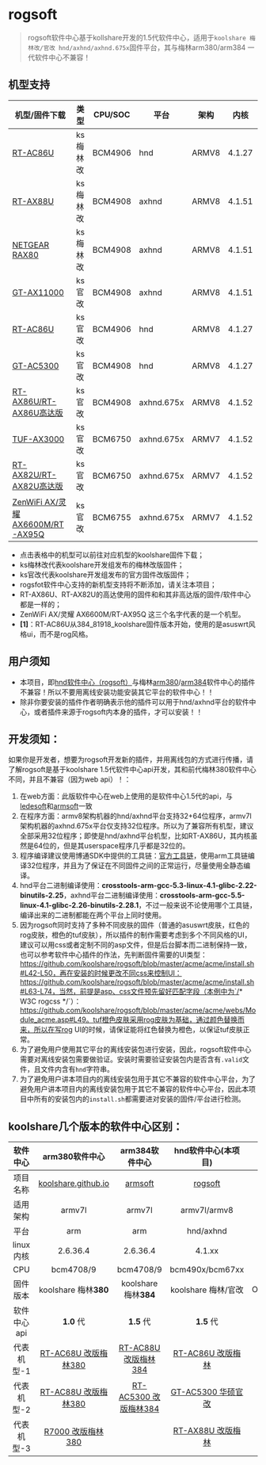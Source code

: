 #  **rogsoft**

> rogsoft软件中心基于kollshare开发的1.5代软件中心，适用于`koolshare 梅林改/官改 hnd/axhnd/axhnd.675x`固件平台，其与梅林arm380/arm384 一代软件中心不兼容！

## 机型支持

| 机型/固件下载                                                | 类型     | CPU/SOC | 平台       | 架构  | 内核   | 皮肤               |
| ------------------------------------------------------------ | -------- | ------- | ---------- | ----- | ------ | ------------------ |
| [RT-AC86U](http://koolshare.cn/thread-127878-1-1.html)       | ks梅林改 | BCM4906 | hnd        | ARMV8 | 4.1.27 | asuswrt            |
| [RT-AX88U](http://koolshare.cn/thread-158199-1-1.html)       | ks梅林改 | BCM4908 | axhnd      | ARMV8 | 4.1.51 | asuswrt            |
| [NETGEAR RAX80](https://koolshare.cn/thread-177255-1-1.html) | ks梅林改 | BCM4908 | axhnd      | ARMV8 | 4.1.51 | asuswrt            |
| [GT-AX11000](http://koolshare.cn/thread-159465-1-1.html)     | ks官改   | BCM4908 | axhnd      | ARMV8 | 4.1.51 | rog  (红色)        |
| [RT-AC86U](http://koolshare.cn/thread-139965-1-1.html)       | ks官改   | BCM4906 | hnd        | ARMV8 | 4.1.27 | rog  (红色)**[1]** |
| [GT-AC5300](http://koolshare.cn/thread-130902-1-1.html)      | ks官改   | BCM4908 | hnd        | ARMV8 | 4.1.27 | rog  (红色)        |
| [RT-AX86U/RT-AX86U高达版](https://koolshare.cn/thread-181845-1-1.html) | ks官改   | BCM4908 | axhnd.675x | ARMV8 | 4.1.52 | asuswrt            |
| [TUF-AX3000](https://koolshare.cn/thread-179968-1-1.html)    | ks官改   | BCM6750 | axhnd.675x | ARMV7 | 4.1.52 | tuf（橙色）        |
| [RT-AX82U/RT-AX82U高达版](https://koolshare.cn/thread-xxxxxx-1-1.html) | ks官改   | BCM6750 | axhnd.675x | ARMV7 | 4.1.52 | asuswrt            |
| [ZenWiFi AX/灵耀 AX6600M/RT-AX95Q](https://koolshare.cn/thread-187704-1-1.html) | ks官改   | BCM6755 | axhnd.675x | ARMV7 | 4.1.52 | asuswrt            |

- 点击表格中的机型可以前往对应机型的koolshare固件下载；
- ks梅林改代表koolshare开发组发布的梅林改版固件；
- ks官改代表koolshare开发组发布的官方固件改版固件；
- rogsfot软件中心支持的新机型支持将不断添加，请关注本项目；
- RT-AX86U、RT-AX82U的高达使用的固件和和其非高达版的固件/软件中心都是一样的；
- ZenWiFi AX/灵耀 AX6600M/RT-AX95Q 这三个名字代表的是一个机型。
- **[1]**：RT-AC86U从384_81918_koolshare固件版本开始，使用的是asuswrt风格ui，而不是rog风格。

## 用户须知

- 本项目，即[hnd软件中心（rogsoft）](hnd/axhnd软件中心（rogsoft）)与梅林[arm380](https://github.com/koolshare/koolshare.github.io)/[arm384](https://github.com/koolshare/armsoft)软件中心的插件不兼容！所以不要用离线安装功能安装其它平台的软件中心！！
- 除非你要安装的插件作者明确表示他的插件可以用于hnd/axhnd平台的软件中心，或者插件来源于rogsoft内本身的插件，才可以安装！！

## 开发须知：

如果你是开发者，想要为rogsoft开发新的插件，并用离线包的方式进行传播，请了解rogsoft是基于koolshare 1.5代软件中心api开发，其和前代梅林380软件中心不同，并且不兼容（因为web api）！：

1. 在web方面：此版软件中心在web上使用的是软件中心1.5代的api，与[ledesoft](https://github.com/koolshare/ledesoft)和[armsoft](https://github.com/koolshare/armsoft)一致
2. 在程序方面：armv8架构机器的hnd/axhnd平台支持32+64位程序，armv7l架构机器的axhnd.675x平台仅支持32位程序。所以为了兼容所有机型，建议全部采用32位程序；即使是hnd/axhnd平台机型，比如RT-AX86U，其内核虽然是64位的，但是其userspace程序几乎都是32位的。
3. 程序编译建议使用博通SDK中提供的工具链：[官方工具链](https://github.com/RMerl/am-toolchains/tree/master/brcm-arm-hnd)，使用arm工具链编译32位程序，并且为了保证在不同固件之间的正常运行，尽量使用全静态编译。
4. hnd平台二进制编译使用：**crosstools-arm-gcc-5.3-linux-4.1-glibc-2.22-binutils-2.25**，axhnd平台二进制编译使用：**crosstools-arm-gcc-5.5-linux-4.1-glibc-2.26-binutils-2.28.1**，不过一般来说不论使用哪个工具链，编译出来的二进制都能在两个平台上同时使用。
5. 因为rogsoft同时支持了多种不同皮肤的固件（普通的asuswrt皮肤，红色的rog皮肤，橙色的tuf皮肤），所以插件的制作需要考虑到多个不同风格的UI，建议可以用css或者定制不同的asp文件，但是后台脚本而二进制保持一致，也可以参考软件中心插件的作法，先判断固件需要的UI类型：https://github.com/koolshare/rogsoft/blob/master/acme/acme/install.sh#L42-L50，再在安装的时候更改不同css来控制UI：https://github.com/koolshare/rogsoft/blob/master/acme/acme/install.sh#L63-L74，当然，前提是asp、css文件预先留好匹配字段（本例中为`/* W3C rogcss */`）：https://github.com/koolshare/rogsoft/blob/master/acme/acme/webs/Module_acme.asp#L49。tuf橙色皮肤采用rog皮肤为基础，通过颜色替换而来，所以在写rog UI的时候，请保证能将红色替换为橙色，以保证tuf皮肤正常。
6. 为了避免用户使用其它平台的离线安装包进行安装，因此，rogsoft软件中心需要对离线安装包需要做验证。安装时需要验证安装包内是否含有`.valid`文件，且文件内含有`hnd`字符串。
7. 为了避免用户讲本项目内的离线安装包用于其它不兼容的软件中心平台，为了避免用户讲本项目内的离线安装包用于其它不兼容的软件中心平台，因此本项目中所有的安装包内的`install.sh`都需要进对安装的固件/平台进行检测。

## **koolshare几个版本的软件中心区别：**

|  软件中心   |                        arm380软件中心                        |                        arm384软件中心                        |                     hnd软件中心(本项目)                      |                    软路由-酷软                    |
| :---------: | :----------------------------------------------------------: | :----------------------------------------------------------: | :----------------------------------------------------------: | :-----------------------------------------------: |
|  项目名称   | [koolshare.github.io](https://github.com/koolshare/koolshare.github.io) |       [armsoft](https://github.com/koolshare/armsoft)        |       [rogsoft](https://github.com/koolshare/rogsoft)        | [ledesoft](https://github.com/koolshare/ledesoft) |
|  适用架构   |                            armv7l                            |                            armv7l                            |                         armv7l/armv8                         |                        x64                        |
|    平台     |                             arm                              |                             arm                              |                          hnd/axhnd                           |                     by fw867                      |
|  linux内核  |                           2.6.36.4                           |                           2.6.36.4                           |                            4.1.xx                            |                       很新                        |
|     CPU     |                          bcm4708/9                           |                          bcm4708/9                           |                       bcm490x/bcm67xx                        |                     intel/AMD                     |
|  固件版本   |                    koolshare 梅林**380**                     |                    koolshare 梅林**384**                     |                     koolshare 梅林/官改                      |                   OpenWRT/LEDE                    |
| 软件中心api |                          **1.0** 代                          |                          **1.5** 代                          |                          **1.5** 代                          |                    **1.5** 代                     |
| 代表机型-1  | [RT-AC68U 改版梅林380](https://koolshare.cn/thread-139322-1-1.html) | [RT-AC88U 改版梅林384](https://koolshare.cn/thread-164857-1-1.html) | [RT-AC86U 改版梅林](https://koolshare.cn/thread-127878-1-1.html) |                         \                         |
| 代表机型-2  | [RT-AC88U 改版梅林380](https://koolshare.cn/thread-139322-1-1.html) | [RT-AC5300 改版梅林384](https://koolshare.cn/thread-164857-1-1.html) | [GT-AC5300 华硕官改](https://koolshare.cn/thread-130902-1-1.html) |                         \                         |
| 代表机型-3  | [R7000 改版梅林380](https://koolshare.cn/thread-139324-1-1.html) |                                                              | [RT-AX88U 改版梅林](https://koolshare.cn/thread-158199-1-1.html) |                         \                         |
